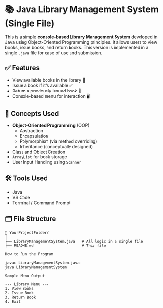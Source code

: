 # 📚 Java Library Management System (Single File)

This is a simple **console-based Library Management System** developed in Java using Object-Oriented Programming principles. It allows users to view books, issue books, and return books. This version is implemented in a single `.java` file for ease of use and submission.

## ✅ Features

- View available books in the library 📖
- Issue a book if it's available ✅
- Return a previously issued book 🔁
- Console-based menu for interaction 🖥️

## 🧠 Concepts Used

- **Object-Oriented Programming** (OOP)
  - Abstraction
  - Encapsulation
  - Polymorphism (via method overriding)
  - Inheritance (conceptually designed)
- Class and Object Creation
- `ArrayList` for book storage
- User Input Handling using `Scanner`

## 🛠️ Tools Used

- Java
- VS Code
- Terminal / Command Prompt

## 🗂️ File Structure

```plaintext
📁 YourProjectFolder/
│
├── LibraryManagementSystem.java   # All logic in a single file
├── README.md                      # This file

How to Run the Program

javac LibraryManagementSystem.java
java LibraryManagementSystem

Sample Menu Output

--- Library Menu ---
1. View Books
2. Issue Book
3. Return Book
4. Exit
